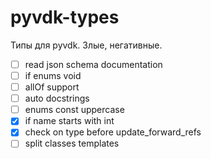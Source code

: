 # pyvdk-types
 Типы для pyvdk. Злые, негативные.

- [ ] read json schema documentation
- [ ] if enums void
- [ ] allOf support
- [ ] auto docstrings
- [ ] enums const uppercase
- [x] if name starts with int
- [x] check on type before update_forward_refs
- [ ] split classes templates
